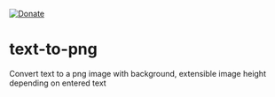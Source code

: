 [![Donate](https://img.shields.io/badge/Donate-PayPal-green.svg)](https://www.paypal.me/AhmedHalima)

# text-to-png
Convert text to a png image with background, extensible image height depending on entered text
